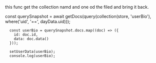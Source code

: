  
 
 this func get the collection namd and one od the filed and bring it back.
 
 
 
 const querySnapshot = await getDocs(query(collection(store, 'userBio'), where('uid', '==', dayData.uid)));
      
      const userBio = querySnapshot.docs.map((doc) => ({
        id: doc.id,
        data: doc.data()
      }));
      
      setUserData(userBio);
      console.log(userBio);
